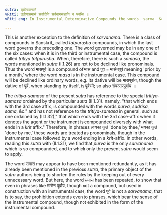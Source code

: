 ```yaml
---
sutra: तृतीयासमासे
vRtti: तृतीयासमासे सर्वादीनि सर्वनामसंज्ञानि न भवन्ति ॥
vRtti_eng: In Instrumental Determinative Compounds the words _sarva_ &c. are not _sarvanama_.

---
```

This is another exception to the definition of _sarvanama_. There is a class of compounds in Sanskrit_ called _tatpurusha_ compounds, in which the last word governs the preceding one. The word governed may be in any one of the six cases: when it is in the third or instrumental case, the compound is called _tritiya_ _tatpurusha_. When, therefore, there is such a _samasa_, the words mentioned in _sutra_ (I.1.26) are not to be declined like pronominals. Thus the word मासपूर्व is a compound of मास and पूर्व = मासेनपूर्व meaning 'prior by a month,' where the word _masa_ is in the instrumental case. This compound will be declined like ordinary words, e.g. its dative will be मासपूर्वाय, though the dative of पूर्व, when standing by itself, is पूर्वस्मै; so also संवत्सरपूर्वाय ॥

The _tritiya_-_samasa_ of the present _sutra_ has reference to the special _tritiya_-_samasa_ ordained by the particular _sutra_ (II.1.31). namely, "that which ends with the 3rd case affix, is compounded with the words _purva_, _sadrisa_, _sama_, &c." and has not reference to the _tritiya_-_samasa_ in general, such as one ordained by (II.1.32)," that which ends with the 3rd case-affix when it denotes the agent or the instrument is compounded diversely with what ends in a _krit_ affix." Therefore, in phrases त्वयका कृतं 'done by thee,' मयका कृतं 'done by me,' these words are treated as pronominals, though in the instrumental case followed by a word ending in a _krit_-affix. In other words, reading this _sutra_ with (II.1.31), we find that _purva_ is the only _sarvanama_ which is so compounded, and to which only the present _sutra_ would seem to apply.

The word समास may appear to have been mentioned redundantly, as it has already been mentioned in the previous _sutra_, the primary object of the _sutra_ authors being to shorten the rules by the keeping out of every unnecessary word. But here, the word समास has been repeated, to show that even in phrases like मासेन पूर्वाय, though not a compound, but used in construction with an instrumental case, the word पूर्व is not a _sarvanama_, that is to say, the prohibition extends even to phrases, which bear the sense of the instrumental compound, though not exhibited in the form of the instrumental compound.